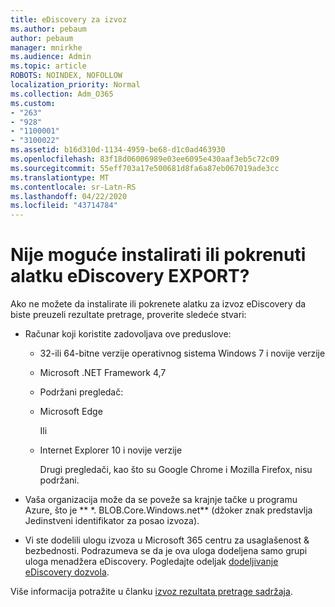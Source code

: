 ```yaml
---
title: eDiscovery za izvoz
ms.author: pebaum
author: pebaum
manager: mnirkhe
ms.audience: Admin
ms.topic: article
ROBOTS: NOINDEX, NOFOLLOW
localization_priority: Normal
ms.collection: Adm_O365
ms.custom:
- "263"
- "928"
- "1100001"
- "3100022"
ms.assetid: b16d310d-1134-4959-be68-d1c0ad463930
ms.openlocfilehash: 83f18d06006989e03ee6095e430aaf3eb5c72c09
ms.sourcegitcommit: 55eff703a17e500681d8fa6a87eb067019ade3cc
ms.translationtype: MT
ms.contentlocale: sr-Latn-RS
ms.lasthandoff: 04/22/2020
ms.locfileid: "43714784"
---
```

# <a name="cant-install-or-run-the-ediscovery-export-tool"></a>Nije moguće instalirati ili pokrenuti alatku eDiscovery EXPORT?

Ako ne možete da instalirate ili pokrenete alatku za izvoz eDiscovery da biste preuzeli rezultate pretrage, proverite sledeće stvari:
  
- Računar koji koristite zadovoljava ove preduslove:

  - 32-ili 64-bitne verzije operativnog sistema Windows 7 i novije verzije

  - Microsoft .NET Framework 4,7

  - Podržani pregledač:

  - Microsoft Edge

    Ili

  - Internet Explorer 10 i novije verzije

    Drugi pregledači, kao što su Google Chrome i Mozilla Firefox, nisu podržani.

- Vaša organizacija može da se poveže sa krajnje tačke u programu Azure, što je ** \*. BLOB.Core.Windows.net** (džoker znak predstavlja Jedinstveni identifikator za posao izvoza).

- Vi ste dodelili ulogu izvoza u Microsoft 365 centru za usaglašenost &amp; bezbednosti. Podrazumeva se da je ova uloga dodeljena samo grupi uloga menadžera eDiscovery. Pogledajte odeljak [dodeljivanje eDiscovery dozvola](https://docs.microsoft.com/office365/securitycompliance/assign-ediscovery-permissions).

Više informacija potražite u članku [izvoz rezultata pretrage sadržaja](https://docs.microsoft.com/office365/securitycompliance/export-search-results).
  